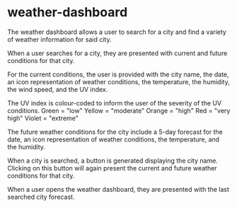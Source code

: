 # weather-dashboard

The weather dashboard allows a user to search for a city and find a variety of weather information for said city.

When a user searches for a city, they are presented with current and future conditions for that city.

For the current conditions, the user is provided with the city name, the date, an icon representation of weather conditions, the temperature, the humidity, the wind speed, and the UV index.

The UV index is colour-coded to inform the user of the severity of the UV conditions.
Green = "low"
Yellow = "moderate"
Orange = "high"
Red = "very high"
Violet = "extreme"

The future weather conditions for the city include a 5-day forecast for the date, an icon representation of weather conditions, the temperature, and the humidity.

When a city is searched, a button is generated displaying the city name. Clicking on this button will again present the current and future weather conditions for that city.

When a user opens the weather dashboard, they are presented with the last searched city forecast.